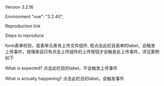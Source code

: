 Version
3.2.16

Environment
"vue": "3.2.40",

Reproduction link

Steps to reproduce

form表单校验，若表单元素有上传文件组件, 若点击此栏目表单的label，会触发上传事件，按理来说只有点击上传组件的上传按钮才会触发此上传事件。详见案例如下
<template>
  <a-form
    :model="formState"
    name="basic"
    :label-col="{ span: 8 }"
    :wrapper-col="{ span: 16 }"
  >
    <a-form-item label="上传文件" name="fileList" :rules="[{ required: true }]">
      <a-upload
        v-model:file-list="fileList"
        name="file"
        action="https://www.mocky.io/v2/5cc8019d300000980a055e76"
        :headers="headers"
        @change="handleChange"
      >
        <a-button>
          <upload-outlined></upload-outlined>
          Click to Upload
        </a-button>
      </a-upload>
    </a-form-item>
  </a-form>
</template>
<script>
import { defineComponent, reactive } from "vue";
export default defineComponent({
  setup() {
    const formState = reactive({
      fileList: [],
    });

    return {
      formState,
    };
  },
});
</script>

What is expected?
点击此栏目的label，不会触发上传事件

What is actually happening?
点击此栏目的label，会触发事件
